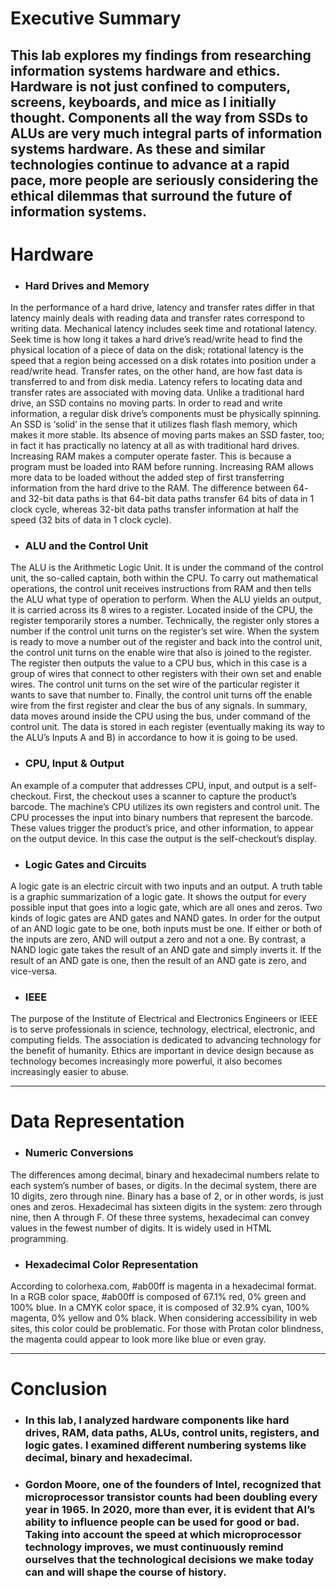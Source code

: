 # Executive Summary
This lab explores my findings from researching information systems hardware and ethics. Hardware is not just confined to computers, screens, keyboards, and mice as I initially thought. Components all the way from SSDs to ALUs are very much integral parts of information systems hardware. As these and similar technologies continue to advance at a rapid pace, more people are seriously considering the ethical dilemmas that surround the future of information systems.
---

# Hardware
- ###  Hard Drives and Memory 
In the performance of a hard drive, latency and transfer rates differ in that latency mainly deals with reading data and transfer rates correspond to writing data. Mechanical latency includes seek time and rotational latency. Seek time is how long it takes a hard drive’s read/write head to find the physical location of a piece of data on the disk; rotational latency is the speed that a region being accessed on a disk rotates into position under a read/write head. Transfer rates, on the other hand, are how fast data is transferred to and from disk media. Latency refers to locating data and transfer rates are associated with moving data.
Unlike a traditional hard drive, an SSD contains no moving parts. In order to read and write information, a regular disk drive’s components must be physically spinning. An SSD is ‘solid’ in the sense that it utilizes flash flash memory, which makes it more stable. Its absence of moving parts makes an SSD faster, too; in fact it has practically no latency at all as with traditional hard drives. 
Increasing RAM makes a computer operate faster. This is because a program must be loaded into RAM before running. Increasing RAM allows more data to be loaded without the added step of first transferring information from the hard drive to the RAM. 
The difference between 64- and 32-bit data paths is that 64-bit data paths transfer 64 bits of data in 1 clock cycle, whereas 32-bit data paths transfer information at half the speed (32 bits of data in 1 clock cycle). 
- ### ALU and the Control Unit 
The ALU is the Arithmetic Logic Unit. It is under the command of the control unit, the so-called captain, both within the CPU. To carry out mathematical operations, the control unit receives instructions from RAM and then tells the ALU what type of operation to perform. When the ALU yields an output, it is carried across its 8 wires to a register. Located inside of the CPU, the register temporarily stores a number. Technically, the register only stores a number if the control unit turns on the register’s set wire. When the system is ready to move a number out of the register and back into the control unit, the control unit turns on the enable wire that also is joined to the register. The register then outputs the value to a CPU bus, which in this case is a group of wires that connect to other registers with their own set and enable wires. The control unit turns on the set wire of the particular register it wants to save that number to.  Finally, the control unit turns off the enable wire from the first register and clear the bus of any signals. In summary, data moves around inside the CPU using the bus, under command of the control unit. The data is stored in each register (eventually making its way to the ALU’s Inputs A and B) in accordance to how it is going to be used. 
- ### CPU, Input & Output
An example of a computer that addresses CPU, input, and output is a self-checkout. First, the checkout uses a scanner to capture the product’s barcode. The machine’s CPU utilizes its own registers and control unit. The CPU processes the input into binary numbers that represent the barcode. These values trigger the product’s price, and other information, to appear on the output device. In this case the output is the self-checkout’s display. 
- ### Logic Gates and Circuits
A logic gate is an electric circuit with two inputs and an output. A truth table is a graphic summarization of a logic gate. It shows the output for every possible input that goes into a logic gate, which are all ones and zeros. Two kinds of logic gates are AND gates and NAND gates. In order for the output of an AND logic gate to be one, both inputs must be one. If either or both of the inputs are zero, AND will output a zero and not a one. By contrast, a NAND logic gate takes the result of an AND gate and simply inverts it. If the result of an AND gate is one, then the result of an AND gate is zero, and vice-versa. 
- ### IEEE 
The purpose of the Institute of Electrical and Electronics Engineers or IEEE is to serve professionals in science, technology, electrical, electronic, and computing fields. The association is dedicated to advancing technology for the benefit of humanity. Ethics are important in device design because as technology becomes increasingly more powerful, it also becomes increasingly easier to abuse. 

---

# Data Representation
- ### Numeric Conversions 
The differences among decimal, binary and hexadecimal numbers relate to each system’s number of bases, or digits. In the decimal system, there are 10 digits, zero through nine. Binary has a base of 2, or in other words, is just ones and zeros. Hexadecimal has sixteen digits in the system: zero through nine, then A through F. Of these three systems, hexadecimal can convey values in the fewest number of digits. It is widely used in HTML programming. 
- ### Hexadecimal Color Representation 
According to colorhexa.com, #ab00ff is magenta in a hexadecimal format. In a RGB color space, #ab00ff is composed of 67.1% red, 0% green and 100% blue. In a CMYK color space, it is composed of 32.9% cyan, 100% magenta, 0% yellow and 0% black. 
When considering accessibility in web sites, this color could be problematic. For those with Protan color blindness, the magenta could appear to look more like blue or even gray. 

---

# Conclusion 
- ### In this lab, I analyzed hardware components like hard drives, RAM, data paths, ALUs, control units, registers, and logic gates. I examined different numbering systems like decimal, binary and hexadecimal. 
- ### Gordon Moore, one of the founders of Intel, recognized that microprocessor transistor counts had been doubling every year in 1965. In 2020, more than ever, it is evident that AI’s ability to influence people can be used for good or bad. Taking into account the speed at which microprocessor technology improves, we must continuously remind ourselves that the technological decisions we make today can and will shape the course of history. 

